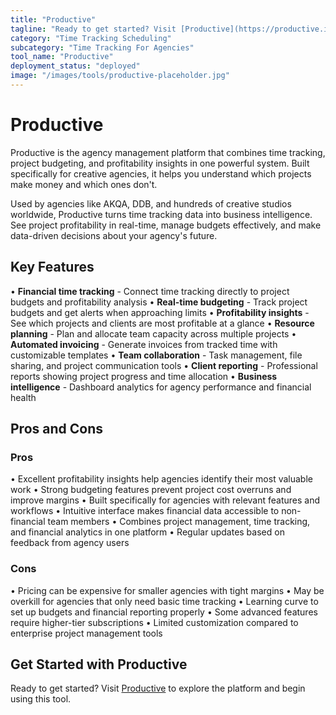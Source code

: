 ```yaml
---
title: "Productive"
tagline: "Ready to get started? Visit [Productive](https://productive.io) to explore the platform and begin using this tool...."
category: "Time Tracking Scheduling"
subcategory: "Time Tracking For Agencies"
tool_name: "Productive"
deployment_status: "deployed"
image: "/images/tools/productive-placeholder.jpg"
---
```


# Productive

Productive is the agency management platform that combines time tracking, project budgeting, and profitability insights in one powerful system. Built specifically for creative agencies, it helps you understand which projects make money and which ones don't.

Used by agencies like AKQA, DDB, and hundreds of creative studios worldwide, Productive turns time tracking data into business intelligence. See project profitability in real-time, manage budgets effectively, and make data-driven decisions about your agency's future.

## Key Features

• **Financial time tracking** - Connect time tracking directly to project budgets and profitability analysis
• **Real-time budgeting** - Track project budgets and get alerts when approaching limits
• **Profitability insights** - See which projects and clients are most profitable at a glance
• **Resource planning** - Plan and allocate team capacity across multiple projects
• **Automated invoicing** - Generate invoices from tracked time with customizable templates
• **Team collaboration** - Task management, file sharing, and project communication tools
• **Client reporting** - Professional reports showing project progress and time allocation
• **Business intelligence** - Dashboard analytics for agency performance and financial health

## Pros and Cons

### Pros
• Excellent profitability insights help agencies identify their most valuable work
• Strong budgeting features prevent project cost overruns and improve margins
• Built specifically for agencies with relevant features and workflows
• Intuitive interface makes financial data accessible to non-financial team members
• Combines project management, time tracking, and financial analytics in one platform
• Regular updates based on feedback from agency users

### Cons
• Pricing can be expensive for smaller agencies with tight margins
• May be overkill for agencies that only need basic time tracking
• Learning curve to set up budgets and financial reporting properly
• Some advanced features require higher-tier subscriptions
• Limited customization compared to enterprise project management tools

## Get Started with Productive

Ready to get started? Visit [Productive](https://productive.io) to explore the platform and begin using this tool.